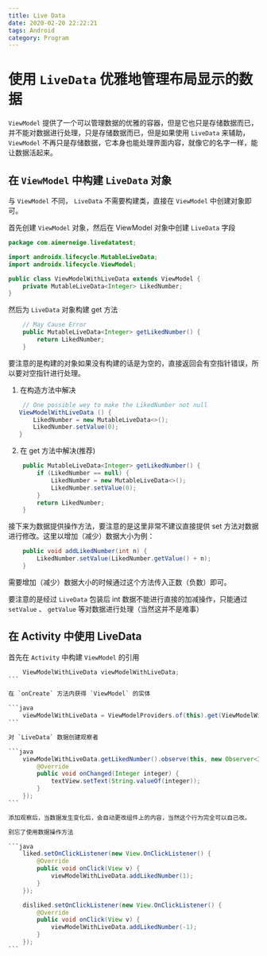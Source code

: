 ```yaml
---
title: Live Data
date: 2020-02-20 22:22:21
tags: Android
category: Program
---
```


# 使用 `LiveData` 优雅地管理布局显示的数据

`ViewModel` 提供了一个可以管理数据的优雅的容器，但是它也只是存储数据而已，并不能对数据进行处理，只是存储数据而已，但是如果使用 `LiveData` 来辅助， `ViewModel` 不再只是存储数据，它本身也能处理界面内容，就像它的名字一样，能让数据活起来。

## 在 `ViewModel` 中构建 `LiveData` 对象

与 `ViewModel` 不同， `LiveData` 不需要构建类，直接在 `ViewModel` 中创建对象即可。

首先创建 `ViewModel` 对象，然后在 ViewModel 对象中创建 `LiveData` 字段

```java
package com.aimerneige.livedatatest;

import androidx.lifecycle.MutableLiveData;
import androidx.lifecycle.ViewModel;

public class ViewModelWithLiveData extends ViewModel {
    private MutableLiveData<Integer> LikedNumber;
}
```

然后为 `LiveData` 对象构建 get 方法

```java
    // May Cause Error
    public MutableLiveData<Integer> getLikedNumber() {
        return LikedNumber;
    }
```

要注意的是构建的对象如果没有构建的话是为空的，直接返回会有空指针错误，所以要对空指针进行处理。

1. 在构造方法中解决

```java
    // One possible wey to make the LikedNumber not null
   ViewModelWithLiveData () {
       LikedNumber = new MutableLiveData<>();
       LikedNumber.setValue(0);
   }
```

2. 在 get 方法中解决(推荐)

```java
    public MutableLiveData<Integer> getLikedNumber() {
        if (LikedNumber == null) {
            LikedNumber = new MutableLiveData<>();
            LikedNumber.setValue(0);
        }
        return LikedNumber;
    }
```

接下来为数据提供操作方法，要注意的是这里非常不建议直接提供 set 方法对数据进行修改。这里以增加（减少）数据大小为例：

```java
    public void addLikedNumber(int n) {
        LikedNumber.setValue(LikedNumber.getValue() + n);
    }
```

需要增加（减少）数据大小的时候通过这个方法传入正数（负数）即可。

要注意的是经过 `LiveData` 包装后 int 数据不能进行直接的加减操作，只能通过 `setValue` 、 `getValue` 等对数据进行处理（当然这并不是难事）

## 在 Activity 中使用 LiveData

首先在 `Activity` 中构建 `ViewModel` 的引用

````java
    ViewModelWithLiveData viewModelWithLiveData;
```

在 `onCreate` 方法内获得 `ViewModel` 的实体

```java
    viewModelWithLiveData = ViewModelProviders.of(this).get(ViewModelWithLiveData.class);
```

对 `LiveData` 数据创建观察者

```java
    viewModelWithLiveData.getLikedNumber().observe(this, new Observer<Integer>() {
        @Override
        public void onChanged(Integer integer) {
            textView.setText(String.valueOf(integer));
        }
    });
```

添加观察后，当数据发生变化后，会自动更改组件上的内容，当然这个行为完全可以自己改。

别忘了使用数据操作方法

```java
    liked.setOnClickListener(new View.OnClickListener() {
        @Override
        public void onClick(View v) {
            viewModelWithLiveData.addLikedNumber(1);
        }
    });

    disliked.setOnClickListener(new View.OnClickListener() {
        @Override
        public void onClick(View v) {
            viewModelWithLiveData.addLikedNumber(-1);
        }
    });
```
````
